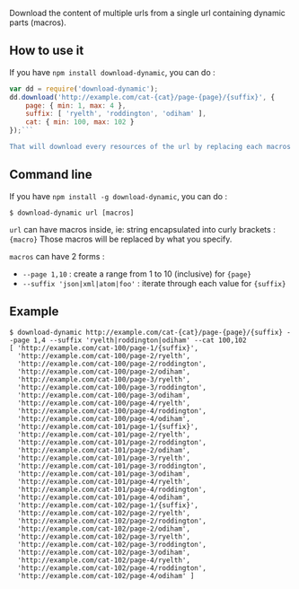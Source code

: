 Download the content of multiple urls from a single url containing dynamic parts (macros).

## How to use it

If you have `npm install download-dynamic`, you can do :

```javascript
var dd = require('download-dynamic');
dd.download('http://example.com/cat-{cat}/page-{page}/{suffix}', {
	page: { min: 1, max: 4 },
	suffix: [ 'ryelth', 'roddington', 'odiham' ],
	cat: { min: 100, max: 102 }
});```

That will download every resources of the url by replacing each macros with the values you specified.

```
## Command line

If you have `npm install -g download-dynamic`, you can do :

```
$ download-dynamic url [macros]
```
`url` can have macros inside, ie: string encapsulated into curly brackets : `{macro}`
Those macros will be replaced by what you specify.

`macros` can have 2 forms :
- `--page 1,10` : create a range from 1 to 10 (inclusive) for `{page}`
- `--suffix 'json|xml|atom|foo'` : iterate through each value for `{suffix}`

## Example

```
$ download-dynamic http://example.com/cat-{cat}/page-{page}/{suffix} --page 1,4 --suffix 'ryelth|roddington|odiham' --cat 100,102
[ 'http://example.com/cat-100/page-1/{suffix}',
  'http://example.com/cat-100/page-2/ryelth',
  'http://example.com/cat-100/page-2/roddington',
  'http://example.com/cat-100/page-2/odiham',
  'http://example.com/cat-100/page-3/ryelth',
  'http://example.com/cat-100/page-3/roddington',
  'http://example.com/cat-100/page-3/odiham',
  'http://example.com/cat-100/page-4/ryelth',
  'http://example.com/cat-100/page-4/roddington',
  'http://example.com/cat-100/page-4/odiham',
  'http://example.com/cat-101/page-1/{suffix}',
  'http://example.com/cat-101/page-2/ryelth',
  'http://example.com/cat-101/page-2/roddington',
  'http://example.com/cat-101/page-2/odiham',
  'http://example.com/cat-101/page-3/ryelth',
  'http://example.com/cat-101/page-3/roddington',
  'http://example.com/cat-101/page-3/odiham',
  'http://example.com/cat-101/page-4/ryelth',
  'http://example.com/cat-101/page-4/roddington',
  'http://example.com/cat-101/page-4/odiham',
  'http://example.com/cat-102/page-1/{suffix}',
  'http://example.com/cat-102/page-2/ryelth',
  'http://example.com/cat-102/page-2/roddington',
  'http://example.com/cat-102/page-2/odiham',
  'http://example.com/cat-102/page-3/ryelth',
  'http://example.com/cat-102/page-3/roddington',
  'http://example.com/cat-102/page-3/odiham',
  'http://example.com/cat-102/page-4/ryelth',
  'http://example.com/cat-102/page-4/roddington',
  'http://example.com/cat-102/page-4/odiham' ]
  ```